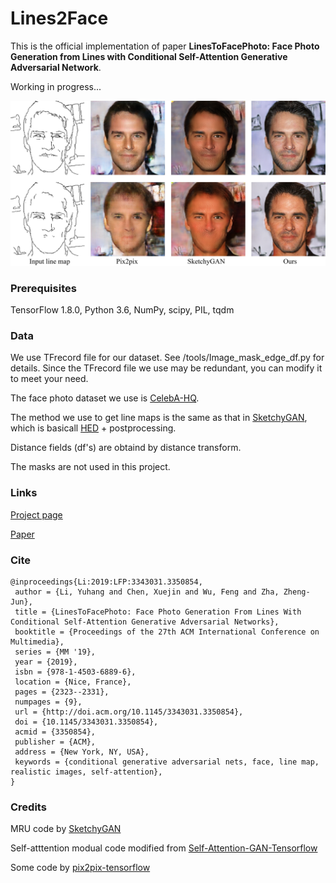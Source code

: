 # Lines2Face
This is the official implementation of paper **LinesToFacePhoto: Face Photo Generation from Lines with Conditional Self-Attention Generative Adversarial Network**. 

Working in progress...

![teaser](images/teaser.png "teaser")

### Prerequisites
TensorFlow 1.8.0, Python 3.6, NumPy, scipy, PIL, tqdm

### Data
We use TFrecord file for our dataset. See /tools/Image_mask_edge_df.py for details. Since the TFrecord file we use may be redundant, you can modify it to meet your need.

The face photo dataset we use is [CelebA-HQ](https://github.com/tkarras/progressive_growing_of_gans).

The method we use to get line maps is the same as that in [SketchyGAN](https://github.com/wchen342/SketchyGAN), which is basicall [HED](https://github.com/s9xie/hed) + postprocessing. 

Distance fields (df's) are obtaind by distance transform.

The masks are not used in this project.

### Links 
[Project page](https://liyuhangustc.github.io/Lines2Face/)

[Paper](https://arxiv.org/abs/1910.08914)

### Cite
```
@inproceedings{Li:2019:LFP:3343031.3350854,
 author = {Li, Yuhang and Chen, Xuejin and Wu, Feng and Zha, Zheng-Jun},
 title = {LinesToFacePhoto: Face Photo Generation From Lines With Conditional Self-Attention Generative Adversarial Networks},
 booktitle = {Proceedings of the 27th ACM International Conference on Multimedia},
 series = {MM '19},
 year = {2019},
 isbn = {978-1-4503-6889-6},
 location = {Nice, France},
 pages = {2323--2331},
 numpages = {9},
 url = {http://doi.acm.org/10.1145/3343031.3350854},
 doi = {10.1145/3343031.3350854},
 acmid = {3350854},
 publisher = {ACM},
 address = {New York, NY, USA},
 keywords = {conditional generative adversarial nets, face, line map, realistic images, self-attention},
} 
```

### Credits
MRU code by [SketchyGAN](https://github.com/wchen342/SketchyGAN)

Self-atttention modual code modified from [Self-Attention-GAN-Tensorflow](https://github.com/taki0112/Self-Attention-GAN-Tensorflow)

Some code by [pix2pix-tensorflow](https://github.com/affinelayer/pix2pix-tensorflow)
